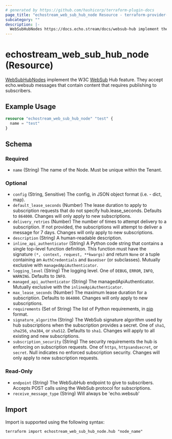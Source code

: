 ```yaml
---
# generated by https://github.com/hashicorp/terraform-plugin-docs
page_title: "echostream_web_sub_hub_node Resource - terraform-provider-echostream"
subcategory: ""
description: |-
  WebSubHubNodes https://docs.echo.stream/docs/websub-hub implement the W3C WebSub https://www.w3.org/TR/websub/ Hub feature. They accept echo.websub messages that contain content that requires publishing to subscribers.
---
```


# echostream_web_sub_hub_node (Resource)

[WebSubHubNodes](https://docs.echo.stream/docs/websub-hub) implement the W3C [WebSub](https://www.w3.org/TR/websub/) Hub feature. They accept echo.websub messages that contain content that requires publishing to subscribers.

## Example Usage

```terraform
resource "echostream_web_sub_hub_node" "test" {
  name = "test"
}
```

<!-- schema generated by tfplugindocs -->
## Schema

### Required

- `name` (String) The name of the Node. Must be unique within the Tenant.

### Optional

- `config` (String, Sensitive) The config, in JSON object format (i.e. - dict, map).
- `default_lease_seconds` (Number) The lease duration to apply to subscription requests that do not specify hub.lease_seconds. Defaults to `864000`. Changes will only apply to new subscriptions.
- `delivery_retries` (Number) The number of times to attempt delivery to a subscription. If not provided, the subscriptions will attempt to deliver a message for 7 days. Changes will only apply to new subscriptions.
- `description` (String) A human-readable description.
- `inline_api_authenticator` (String) A Python code string that contains a single top-level function definition. This function must have the signature `(*, context, request, **kwargs)` and return `None` or a tuple containing an `AuthCredentials` and `BaseUser` (or subclasses). Mutually exclusive with `managedApiAuthenticator`.
- `logging_level` (String) The logging level. One of `DEBUG`, `ERROR`, `INFO`, `WARNING`. Defaults to `INFO`.
- `managed_api_authenticator` (String) The managedApiAuthenticator. Mutually exclusive with the `inlineApiAuthenticator`.
- `max_lease_seconds` (Number) The maximum lease duration for a subscription. Defaults to `864000`. Changes will only apply to new subscriptions.
- `requirements` (Set of String) The list of Python requirements, in [pip](https://pip.pypa.io/en/stable/reference/requirement-specifiers/) format.
- `signature_algorithm` (String) The WebSub signature algorithm used by hub subscriptions when the subscription provides a secret. One of `sha1`, `sha256`, `sha384`, or `sha512`. Defaults to `sha1`. Changes will apply to all existing and new subscriptions.
- `subscription_security` (String) The security requirements the hub is enforcing on subscription requests. One of `https`, `httpsandsecret`, or `secret`. Null indicates no enforced subscription security. Changes will only apply to new subscription requests.

### Read-Only

- `endpoint` (String) The WebSubHub endpoint to give to subscribers. Accepts POST calls using the WebSub protocol for subscriptions.
- `receive_message_type` (String) Will always be 'echo.websub'

## Import

Import is supported using the following syntax:

```shell
terraform import echostream_web_sub_hub_node.hub "node_name"
```

